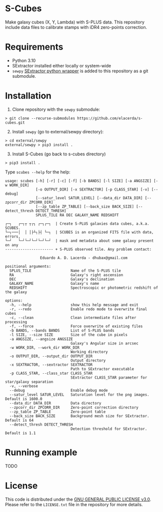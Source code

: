 # S-Cubes

Make galaxy cubes (X, Y, Lambda) with S-PLUS data. This repository include data files to calibrate stamps with iDR4 zero-points correction.

# Requirements

- Python 3.10
- SExtractor installed either locally or system-wide
- `sewpy` [SExtractor python wrapper](https://sewpy.readthedocs.io/en/latest/installation.html) is added to this repository as a git submodule.

# Installation

1. Clone repository with the `sewpy` submodule:

```
> git clone --recurse-submodules https://github.com/elacerda/s-cubes.git
```

2. Install `sewpy` (go to external/sewpy directory):

```
> cd external/sewpy
external/sewpy > pip3 install .
```

3. Install S-Cubes (go back to s-cubes directory)

```
> pip3 install .

```

Type `scubes --help` for the help:

```
usage: scubes [-h] [-r] [-c] [-f] [-b BANDS] [-l SIZE] [-a ANGSIZE] [-w WORK_DIR] 
              [-o OUTPUT_DIR] [-x SEXTRACTOR] [-p CLASS_STAR] [-v] [--debug] 
              [--satur_level SATUR_LEVEL] [--data_dir DATA_DIR] [--zpcorr_dir ZPCORR_DIR] 
              [--zp_table ZP_TABLE] [--back_size BACK_SIZE] [--detect_thresh DETECT_THRESH]
              SPLUS_TILE RA DEC GALAXY_NAME REDSHIFT

┌─┐   ┌─┐┬ ┬┌┐ ┌─┐┌─┐  | Create S-PLUS galaxies data cubes, a.k.a. SCUBES. 
└─┐───│  │ │├┴┐├┤ └─┐  | SCUBES is an organized FITS file with data, errors, 
└─┘   └─┘└─┘└─┘└─┘└─┘  | mask and metadata about some galaxy present on any 
---------------------- + S-PLUS observed tile. Any problem contact:

                Eduardo A. D. Lacerda - dhubax@gmail.com

positional arguments:
  SPLUS_TILE                  Name of the S-PLUS tile
  RA                          Galaxy's right ascension
  DEC                         Galaxy's declination
  GALAXY_NAME                 Galaxy's name
  REDSHIFT                    Spectroscopic or photometric redshift of the galaxy

options:
  -h, --help                  show this help message and exit
  -r, --redo                  Enable redo mode to overwrite final cubes
  -c, --clean                 Clean intermediate files after processing
  -f, --force                 Force overwrite of existing files
  -b BANDS, --bands BANDS     List of S-PLUS bands
  -l SIZE, --size SIZE        Size of the cube in pixels
  -a ANGSIZE, --angsize ANGSIZE
                              Galaxy's Angular size in arcsec
  -w WORK_DIR, --work_dir WORK_DIR
                              Working directory
  -o OUTPUT_DIR, --output_dir OUTPUT_DIR
                              Output directory
  -x SEXTRACTOR, --sextractor SEXTRACTOR
                              Path to SExtractor executable
  -p CLASS_STAR, --class_star CLASS_STAR
                              SExtractor CLASS_STAR parameter for star/galaxy separation
  -v, --verbose
  --debug                     Enable debug mode
  --satur_level SATUR_LEVEL   Saturation level for the png images. Default is 1600.0
  --data_dir DATA_DIR         Data directory
  --zpcorr_dir ZPCORR_DIR     Zero-point correction directory
  --zp_table ZP_TABLE         Zero-point table
  --back_size BACK_SIZE       Background mesh size for SExtractor. Default is 64
  --detect_thresh DETECT_THRESH
                              Detection threshold for SExtractor. Default is 1.1
```

# Running example

TODO

# License

This code is distributed under the [GNU GENERAL PUBLIC LICENSE v3.0](LICENSE). Please refer to the `LICENSE.txt` file in the repository for more details.
